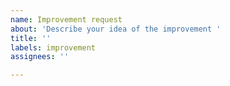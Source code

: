 ```yaml
---
name: Improvement request
about: 'Describe your idea of the improvement '
title: ''
labels: improvement
assignees: ''

---
```



